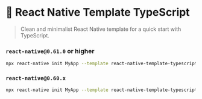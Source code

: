 # :space_invader: React Native Template TypeScript

> Clean and minimalist React Native template for a quick start with TypeScript.

### `react-native@0.61.0` or higher

```sh
npx react-native init MyApp --template react-native-template-typescript
```

### `react-native@0.60.x`

```sh
npx react-native init MyApp --template react-native-template-typescript@6.2.0
```


